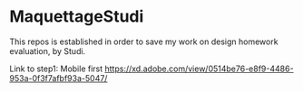 # MaquettageStudi
This repos is established in order to save my work on design homework evaluation, by Studi. 


Link to step1: Mobile first 
https://xd.adobe.com/view/0514be76-e8f9-4486-953a-0f3f7afbf93a-5047/
